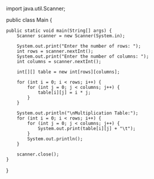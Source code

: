 import java.util.Scanner;

public class Main {

    public static void main(String[] args) {
        Scanner scanner = new Scanner(System.in);

        System.out.print("Enter the number of rows: ");
        int rows = scanner.nextInt();
        System.out.print("Enter the number of columns: ");
        int columns = scanner.nextInt();

        int[][] table = new int[rows][columns];

        for (int i = 0; i < rows; i++) {
            for (int j = 0; j < columns; j++) {
                table[i][j] = i * j;  
            }
        }

        System.out.println("\nMultiplication Table:");
        for (int i = 0; i < rows; i++) {
            for (int j = 0; j < columns; j++) {
                System.out.print(table[i][j] + "\t");
            }
            System.out.println();
        }

        scanner.close();
    }
}
